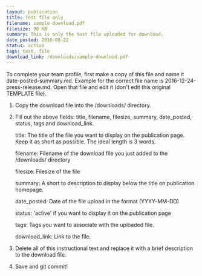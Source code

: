 ```yaml
---
layout: publication
title: Test file only
filename: sample-download.pdf
filesize: 90 KB
summary: This is only the test file uploaded for download.
date_posted: 2016-08-22
status: active
tags: test, file
download_link: /downloads/sample-download.pdf
---
```


To complete your team profile, first make a copy of this file and name it date-posted-summary.md. Example for the correct 
file name is 2016-12-24-press-release.md. Open that file and edit it (don't edit this original TEMPLATE file).

1. Copy the download file into the /downloads/ directory. 

2. Fill out the above fields: title, filename, filesize, summary, date_posted, status, tags and download_link.
  
   title: 			The title of the file you want to display on the publication page. Keep it as short as possible. The ideal length is 3 words.
   
   filename: 		Filename of the download file you just added to the /downloads/ directory 
   
   filesize: 		Filesize of the file
   
   summary: 		A short to description to display below the title on publication homepage.
   
   date_posted: 	Date of the file upload in the format (YYYY-MM-DD)
   
   status:			'active' if you want to display it on the publication page
   
   tags:			Tags you want to associate with the uploaded file.
   
   download_link: 	Link to the file.

3. Delete all of this instructional text and replace it with a brief description to the download file.

4. Save and git commit!